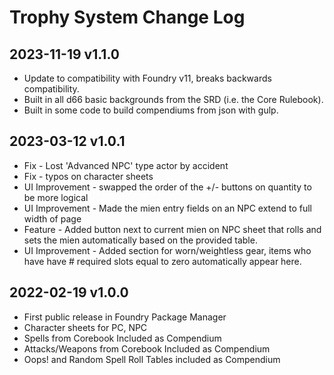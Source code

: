 # Trophy System Change Log

## 2023-11-19 v1.1.0

* Update to compatibility with Foundry v11, breaks backwards compatibility.
* Built in all d66 basic backgrounds from the SRD (i.e. the Core Rulebook).
* Built in some code to build compendiums from json with gulp.

## 2023-03-12 v1.0.1

* Fix - Lost 'Advanced NPC' type actor by accident
* Fix - typos on character sheets
* UI Improvement - swapped the order of the +/- buttons on quantity to be more logical
* UI Improvement - Made the mien entry fields on an NPC extend to full width of page
* Feature - Added button next to current mien on NPC sheet that rolls and sets the mien automatically based on the provided table.
* UI Improvement - Added section for worn/weightless gear, items who have have # required slots equal to zero automatically appear here.

## 2022-02-19 v1.0.0

* First public release in Foundry Package Manager
* Character sheets for PC, NPC
* Spells from Corebook Included as Compendium
* Attacks/Weapons from Corebook Included as Compendium
* Oops! and Random Spell Roll Tables included as Compendium